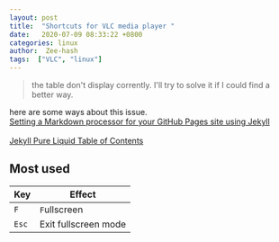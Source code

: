```yaml
---
layout: post
title:  "Shortcuts for VLC media player "
date:   2020-07-09 08:33:22 +0800
categories: linux
author:  Zee-hash
tags:  ["VLC", "linux"]
---
```

> the table don't display corrently. I'll try to solve it if I could find a better way.  

here are some ways about this issue.  
[Setting a Markdown processor for your GitHub Pages site using Jekyll](https://docs.github.com/en/github/working-with-github-pages/setting-a-markdown-processor-for-your-github-pages-site-using-jekyll)  
[](https://github.com/github/pages-gem/issues/123)  
[Jekyll Pure Liquid Table of Contents](https://github.com/allejo/jekyll-toc)  

## Most used

| Key | Effect |  
| --- | --- |  
| `F` | `F`ullscreen |  
|`Esc` | Exit fullscreen mode |  
